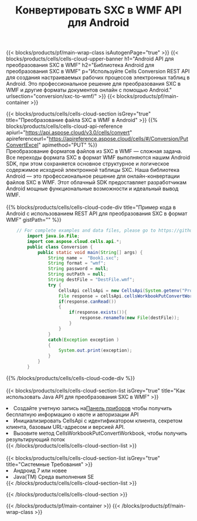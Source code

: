 ﻿---
title:  Конвертировать SXC в WMF API для Android
description:  Облачные API и SDK для Microsoft Excel и OpenOffice Calc. Преобразование электронной таблицы в файл другого формата.
url: /ru/android/conversion/sxc-to-wmf/
---
{{< blocks/products/pf/main-wrap-class isAutogenPage="true" >}}
{{< blocks/products/cells/cells-cloud-upper-banner h1="Android API для преобразования SXC в WMF" h2="Библиотека Android для преобразования SXC в WMF" p="Используйте Cells Conversion REST API для создания настраиваемых рабочих процессов электронных таблиц в Android. Это профессиональное решение для преобразования SXC в WMF и другие форматы документов онлайн с помощью Android." urlsection="conversion/sxc-to-wmf/" >}}
{{< blocks/products/pf/main-container >}}

{{< blocks/products/cells/cells-cloud-section isGrey="true" title="Преобразование файла SXC в WMF в Android" >}}
{{% blocks/products/cells/cells-cloud-api-reference apiurl="https://api.aspose.cloud/v3.0/cells/convert" apireferenceurl="https://apireference.aspose.cloud/cells/#/Conversion/PutConvertExcel" apimethod="PUT" %}}
<br/>
Преобразование форматов файлов из SXC в WMF — сложная задача. Все переходы формата SXC в формат WMF выполняются нашим Android SDK, при этом сохраняется основное структурное и логическое содержимое исходной электронной таблицы SXC. Наша библиотека Android — это профессиональное решение для онлайн-конвертации файлов SXC в WMF. Этот облачный SDK предоставляет разработчикам Android мощные функциональные возможности и идеальный вывод WMF.
<br/>
<br/>
{{% blocks/products/cells/cells-cloud-code-div title="Пример кода в Android с использованием REST API для преобразования SXC в формат WMF" gistPath="" %}}
 
```java
    // For complete examples and data files, please go to https://github.com/aspose-cells-cloud/aspose-cells-cloud-android/
        import java.io.File;
        import com.aspose.cloud.cells.api.*;
        public class Conversion {
            public static void main(String[] args) {
                String name =  "Book1.sxc";
                String format = "wmf";
                String password = null;
                String outPath = null;
                String destFile = "DestFile.wmf";
                try {
                    CellsApi cellsApi = new CellsApi(System.getenv("ProductClientId"), System.getenv("ProductClientSecret"));
                    File response = cellsApi.cellsWorkbookPutConvertWorkbook(new File(name), format, password, outPath, null,null);            
                    if(response.canRead())
                    {
                        if(response.exists()){
                            response.renameTo(new File(destFile));
                        }                
                    }
                }
                catch(Exception exception )
                {
                    System.out.print(exception);
                }
            }
        }
```
 
{{% /blocks/products/cells/cells-cloud-code-div %}}
<br/>
<br/>
{{< blocks/products/cells/cells-cloud-section-list isGrey="true" title="Как использовать Java API для преобразования SXC в WMF" >}}
<li> Создайте учетную запись на<a href="https://dashboard.aspose.cloud/">Панель приборов</a> чтобы получить бесплатную информацию о квоте и авторизации API</li>
<li>Инициализировать CellsApi с идентификатором клиента, секретом клиента, базовым URL-адресом и версией API.</li>
<li>Вызовите метод CellsWorkbookPutConvertWorkbook, чтобы получить результирующий поток</li>
{{< /blocks/products/cells/cells-cloud-section-list >}}
<br/>
<br/>
{{< blocks/products/cells/cells-cloud-section-list isGrey="true" title="Системные Требования" >}}
<li>Андроид 7 или новее</li>
<li>Java(TM) Среда выполнения SE</li>
{{< /blocks/products/cells/cells-cloud-section-list >}}

{{< /blocks/products/cells/cells-cloud-section >}}

{{< /blocks/products/pf/main-container >}}
{{< /blocks/products/pf/main-wrap-class >}}

